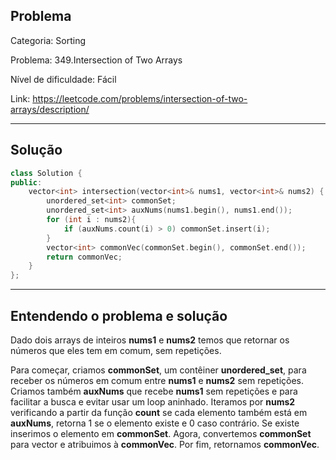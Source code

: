 ## Problema
Categoria: Sorting

Problema: 349.Intersection of Two Arrays

Nível de dificuldade: Fácil

Link: https://leetcode.com/problems/intersection-of-two-arrays/description/

---

## Solução
```cpp
class Solution {
public:
    vector<int> intersection(vector<int>& nums1, vector<int>& nums2) {
        unordered_set<int> commonSet;
        unordered_set<int> auxNums(nums1.begin(), nums1.end());
        for (int i : nums2){
            if (auxNums.count(i) > 0) commonSet.insert(i);
        }
        vector<int> commonVec(commonSet.begin(), commonSet.end());
        return commonVec;
    }
};


```

---

## Entendendo o problema e solução

Dado dois arrays de inteiros **nums1** e **nums2**  temos que retornar os números que eles tem em comum, sem repetições.

Para começar, criamos **commonSet**, um contêiner **unordered_set**, para receber os números em comum entre **nums1** e **nums2** sem repetições. Criamos também **auxNums** que recebe **nums1** sem repetições e para facilitar a busca e evitar usar um loop aninhado. Iteramos por **nums2** verificando a partir da função **count** se cada elemento também está em **auxNums**, retorna 1 se o elemento existe e 0 caso contrário. Se existe inserimos o elemento em **commonSet**. Agora, convertemos **commonSet** para vector e atribuimos à **commonVec**. Por fim, retornamos **commonVec**.
